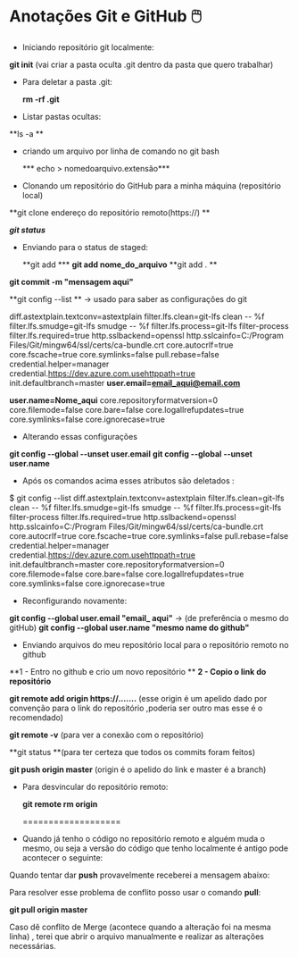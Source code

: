 # Anotações Git e GitHub :computer_mouse:



- Iniciando repositório git localmente:

**git init**  (vai criar a pasta oculta  .git dentro da pasta que quero trabalhar)

- Para deletar a pasta .git:

  **rm -rf .git**

- Listar pastas ocultas:

 **ls -a **

- criando um arquivo por linha de comando no git bash

   ***     echo > nomedoarquivo.extensão***

- Clonando um repositório do GitHub para a minha máquina (repositório local)

**git clone endereço do repositório remoto(https://) **

***git status***

- Enviando para o status de staged:

  **git add ***
  **git add nome_do_arquivo**
  **git add . **

**git commit -m "mensagem aqui"**

**git config --list ** -> usado para saber as configurações do git

diff.astextplain.textconv=astextplain
filter.lfs.clean=git-lfs clean -- %f
filter.lfs.smudge=git-lfs smudge -- %f
filter.lfs.process=git-lfs filter-process
filter.lfs.required=true
http.sslbackend=openssl
http.sslcainfo=C:/Program Files/Git/mingw64/ssl/certs/ca-bundle.crt
core.autocrlf=true
core.fscache=true
core.symlinks=false
pull.rebase=false
credential.helper=manager
credential.https://dev.azure.com.usehttppath=true
init.defaultbranch=master
**user.email=email_aqui@email.com**

**user.name=Nome_aqui**
core.repositoryformatversion=0
core.filemode=false
core.bare=false
core.logallrefupdates=true
core.symlinks=false
core.ignorecase=true

- Alterando essas configurações

**git config --global --unset user.email**
**git config --global --unset user.name**

- Após os comandos acima esses atributos são deletados :

$ git config --list
diff.astextplain.textconv=astextplain
filter.lfs.clean=git-lfs clean -- %f
filter.lfs.smudge=git-lfs smudge -- %f
filter.lfs.process=git-lfs filter-process
filter.lfs.required=true
http.sslbackend=openssl
http.sslcainfo=C:/Program Files/Git/mingw64/ssl/certs/ca-bundle.crt
core.autocrlf=true
core.fscache=true
core.symlinks=false
pull.rebase=false
credential.helper=manager
credential.https://dev.azure.com.usehttppath=true
init.defaultbranch=master
core.repositoryformatversion=0
core.filemode=false
core.bare=false
core.logallrefupdates=true
core.symlinks=false
core.ignorecase=true

- Reconfigurando novamente:

**git config --global user.email "email_ aqui"** -> (de preferência o mesmo do gitHub)
**git config --global user.name "mesmo name do github"**

- Enviando arquivos do meu repositório local para o repositório remoto no github

**1 - Entro no github e crio um novo repositório **
**2 - Copio o link do repositório**

**git remote add origin https://.......** (esse origin é um apelido dado por convenção para o link do repositório ,poderia ser outro mas esse é o recomendado)

**git remote -v** (para ver a conexão com o repositório)

**git status **(para ter certeza que todos os commits foram feitos)

**git push origin master** (origin é o apelido do link e master é a branch)

- Para desvincular do repositório remoto:

  **git remote rm origin**

  ===================

- Quando já tenho o código no repositório remoto e alguém muda o mesmo, ou seja a versão do código que tenho localmente é antigo pode acontecer o seguinte:

Quando tentar dar **push** provavelmente receberei a mensagem abaixo:



Para resolver esse problema de conflito posso usar o comando **pull**:

**git pull origin master**

Caso dê conflito de Merge (acontece quando a alteração foi na mesma linha) , terei que abrir o arquivo manualmente e realizar as alterações necessárias.













